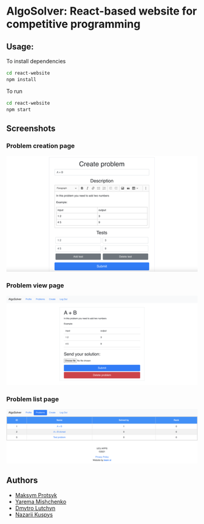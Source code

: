 # AlgoSolver: React-based website for competitive programming

## Usage:
To install dependencies
```bash
cd react-website
npm install
```
To run
```bash
cd react-website
npm start
```

## Screenshots

### Problem creation page

![image](images/problem_creation.png)

### Problem view page

![image](images/problem_view_new.png)

### Problem list page

![image](images/problem_list.png)



## Authors
- [Maksym Protsyk](https://github.com/maksprotsyk)
- [Yarema Mishchenko](https://github.com/RavenbornJB)
- [Dmytro Lutchyn](https://github.com/dlutchyn)
- [Nazarii Kuspys](https://github.com/nazar1ous)


